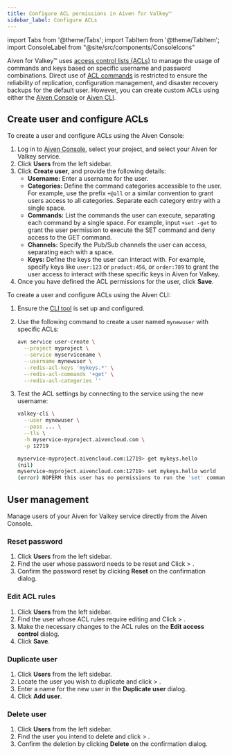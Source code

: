 ```yaml
---
title: Configure ACL permissions in Aiven for Valkey™
sidebar_label: Configure ACLs
---
```

import Tabs from '@theme/Tabs';
import TabItem from '@theme/TabItem';
import ConsoleLabel from "@site/src/components/ConsoleIcons"

Aiven for Valkey™ uses [access control lists (ACLs)](https://redis.io/docs/management/security/acl/) to manage the usage of commands and keys based on specific username and password combinations.
Direct use of [ACL commands](https://redis.io/commands/acl-list/) is restricted to
ensure the reliability of replication, configuration management, and disaster recovery
backups for the default user. However, you can create custom ACLs using either the
[Aiven Console](https://console.aiven.io/) or [Aiven CLI](/docs/tools/cli).

## Create user and configure ACLs

<Tabs>
<TabItem value="console" label="Console" default>

To create a user and configure ACLs using the Aiven Console:

1. Log in to [Aiven Console](https://console.aiven.io/), select your project, and
   select your Aiven for Valkey service.
1. Click **Users** from the left sidebar.
1. Click **Create user**, and provide the following details:
   - **Username:** Enter a username for the user.
   - **Categories:** Define the command categories accessible to the user.
     For example, use the prefix `+@all` or a similar convention to grant users access
     to all categories. Separate each category entry with a single space.
   - **Commands:** List the commands the user can execute, separating each command by a
     single space. For example, input `+set -get` to grant the user permission to execute
     the SET command and deny access to the GET command.
   - **Channels:** Specify the Pub/Sub channels the user can access, separating each
     with a space.
   - **Keys:** Define the keys the user can interact with. For example, specify keys
     like `user:123` or `product:456`, or `order:789` to grant the user access to
     interact with these specific keys in Aiven for Valkey.
1. Once you have defined the ACL permissions for the user, click **Save**.

</TabItem>
<TabItem value="cli" label="CLI">

To create a user and configure ACLs using the Aiven CLI:

1. Ensure the [CLI tool](/docs/tools/cli) is set up and configured.
1. Use the following command to create a user named `mynewuser` with specific ACLs:

   ```bash
   avn service user-create \
     --project myproject \
     --service myservicename \
     --username mynewuser \
     --redis-acl-keys 'mykeys.*' \
     --redis-acl-commands '+get' \
     --redis-acl-categories ''
   ```

1. Test the ACL settings by connecting to the service using the new username:

   ```bash
   valkey-cli \
     --user mynewuser \
     --pass ... \
     --tls \
     -h myservice-myproject.aivencloud.com \
     -p 12719

   myservice-myproject.aivencloud.com:12719> get mykeys.hello
   (nil)
   myservice-myproject.aivencloud.com:12719> set mykeys.hello world
   (error) NOPERM this user has no permissions to run the 'set' command or its subcommand
   ```

</TabItem>
</Tabs>

## User management

Manage users of your Aiven for Valkey service directly from the Aiven Console.

### Reset password

1. Click **Users** from the left sidebar.
1. Find the user whose password needs to be reset and
   Click <ConsoleLabel name="actions"/> > <ConsoleLabel name="reset password"/>.
1. Confirm the password reset by clicking **Reset** on the confirmation dialog.

### Edit ACL rules

1. Click **Users** from the left sidebar.
1. Find the user whose ACL rules require editing and
   Click <ConsoleLabel name="actions"/> > <ConsoleLabel name="edit ACL rules"/>.
1. Make the necessary changes to the ACL rules on the **Edit access control** dialog.
1. Click **Save**.

### Duplicate user

1. Click **Users** from the left sidebar.
1. Locate the user you wish to duplicate and
   click <ConsoleLabel name="actions"/> > <ConsoleLabel name="duplicate user"/>.
1. Enter a name for the new user in the **Duplicate user** dialog.
1. Click **Add user**.

### Delete user

1. Click **Users** from the left sidebar.
1. Find the user you intend to delete and
   click <ConsoleLabel name="actions"/> > <ConsoleLabel name="delete user"/>.
1. Confirm the deletion by clicking **Delete** on the confirmation dialog.
